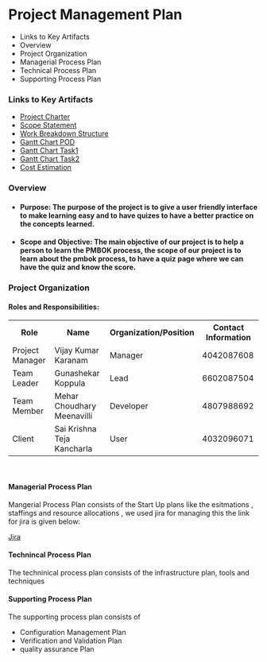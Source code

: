 # Project Management Plan

*  Links to Key Artifacts
*  Overview
*  Project Organization
*  Managerial Process Plan
*  Technical Process Plan
*  Supporting Process Plan

### Links to Key Artifacts

* [Project Charter](https://github.com/KaranamVijayKumar/projectmanagement/blob/master/project-integration-management/project-charter.md)
* [Scope Statement](https://github.com/KaranamVijayKumar/projectmanagement/blob/master/project-scope-management/scope-statement.md)
* [Work Breakdown Structure](https://github.com/KaranamVijayKumar/projectmanagement/blob/master/project-scope-management/WBS%20Tree%20Structure)
* [Gantt Chart POD](https://github.com/KaranamVijayKumar/projectmanagement/blob/master/project-schedule-management/Learning%20Made%20Easy.pod)
* [Gantt Chart Task1](https://github.com/KaranamVijayKumar/projectmanagement/blob/master/project-schedule-management/Gantt_Chart_01.PNG)
* [Gantt Chart Task2](https://github.com/KaranamVijayKumar/projectmanagement/blob/master/project-schedule-management/Gantt_Chart_02.PNG)
* [Cost Estimation](https://docs.google.com/spreadsheets/d/1QCorTFFWIbQ6laoLgMSgOSUC70jZ-G5k3fI5TECkFsg/edit#gid=0)

### Overview

* #### Purpose: The purpose of the project is to give a user friendly interface to make learning easy and to have quizes to have a better practice on the concepts learned.

* #### Scope and Objective: The main objective of our project is to help a person to learn the PMBOK process, the scope of our project is to learn about the pmbok process, to have a quiz page where we can have the quiz and know the score.
 
 ### Project Organization
 
 #### Roles and Responsibilities:

<table>
  <tr>
    <th>Role</th>
    <th>Name</th>
    <th>Organization/Position</th>
    <th>Contact Information</th>
  </tr>
  <tr>
    <td>Project Manager</td>
    <td>Vijay Kumar Karanam</td>
    <td>Manager</td>
    <td>4042087608</td>
  </tr>
  <tr>
    <td>Team Leader</td>
    <td>Gunashekar Koppula</td>
    <td>Lead</td>
    <td>6602087504</td>
  </tr>
  <tr>
    <td>Team Member</td>
    <td>Mehar Choudhary Meenavilli</td>
    <td>Developer</td>
    <td>4807988692</td>
  </tr>
  <tr>
    <td>Client</td>
    <td>Sai Krishna Teja Kancharla</td>
    <td>User</td>
    <td>4032096071</td>
  </tr>
</table>
<br>

#### Managerial Process Plan

Mangerial Process Plan consists of the Start Up plans like the esitmations , staffings and resource allocations , we used jira for managing this the link for jira is given below:

[Jira](http://198.209.246.206:8080/secure/RapidBoard.jspa?rapidView=23&projectKey=LME&view=planning.nodetail "Jira Link")

#### Technincal Process Plan

The techninical process plan consists of the infrastructure plan, tools and techniques

#### Supporting Process Plan

The supporting process plan consists of

* Configuration Management Plan
* Verification and Validation Plan
* quality assurance Plan

 
 
